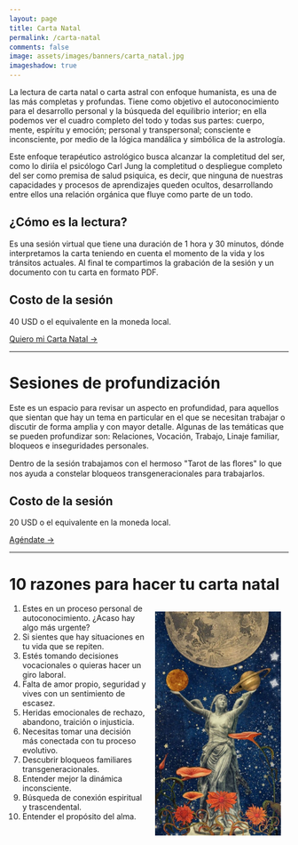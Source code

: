 ```yaml
---
layout: page
title: Carta Natal
permalink: /carta-natal
comments: false
image: assets/images/banners/carta_natal.jpg
imageshadow: true
---
```


La lectura de carta natal o carta astral con enfoque humanista, es una de las más completas y profundas. Tiene como objetivo el autoconocimiento para el desarrollo personal y la búsqueda del equilibrio interior; en ella podemos ver el cuadro completo del todo y todas sus partes: cuerpo, mente, espíritu y emoción; personal y transpersonal; consciente e inconsciente, por medio de la lógica mandálica y simbólica de la astrología.

Este enfoque terapéutico astrológico busca alcanzar la completitud del ser, como lo diriía el psicólogo Carl Jung la completitud o despliegue completo del ser como premisa de salud psiquica, es decir, que ninguna de nuestras capacidades y procesos de aprendizajes queden ocultos, desarrollando entre ellos una relación orgánica que fluye como parte de un todo.

## ¿Cómo es la lectura?

Es una sesión virtual que tiene una duración de 1 hora y 30 minutos, dónde interpretamos la carta teniendo en cuenta el momento de la vida y los tránsitos actuales. Al final te compartimos la grabación de la sesión y un documento con tu carta en formato PDF.

## Costo de la sesión

40 USD o el equivalente en la moneda local.


<a target="_blank" href="https://docs.google.com/forms/d/e/1FAIpQLSffgRfr03iVMD--kQCl-BUMg8V6g0qj3me0Xl098s6xyGf4hQ/viewform?usp=sf_link" class="btn btn-astro">Quiero mi Carta Natal &rarr;</a>

<hr>

# Sesiones de profundización

Este es un espacio para revisar un aspecto en profundidad, para aquellos que sientan que hay un tema en particular en el que se necesitan trabajar o discutir de forma amplia y con mayor detalle. Algunas de las temáticas que se pueden profundizar son: Relaciones, Vocación, Trabajo, Linaje familiar, bloqueos e inseguridades personales.

Dentro de la sesión trabajamos con el hermoso "Tarot de las ﬂores" lo que nos ayuda a constelar bloqueos transgeneracionales para trabajarlos.

## Costo de la sesión

20 USD o el equivalente en la moneda local.

<a target="_blank" href="https://cal.com/lina-astrologia-social/sesion-de-profundizacion" class="btn btn-astro">Agéndate &rarr;</a>

<hr>

# 10 razones para hacer tu carta natal

<img src='/assets/images/diosa_luna.jpg' style='float:right; width: 45%; padding: 1em;' />

1. Estes en un proceso personal de autoconocimiento.  ¿Acaso hay algo más urgente?
2. Si sientes que hay situaciones en tu vida que se repiten.
3. Estés tomando decisiones vocacionales o quieras hacer un giro laboral.
4. Falta de amor propio, seguridad y vives con un sentimiento de escasez.
5. Heridas emocionales de rechazo, abandono, traición o injusticia.
6. Necesitas tomar una decisión más conectada con tu proceso evolutivo.
7. Descubrir bloqueos familiares transgeneracionales.
8. Entender mejor la dinámica inconsciente.
9. Búsqueda de conexión espiritual y trascendental.
10. Entender el propósito del alma.
